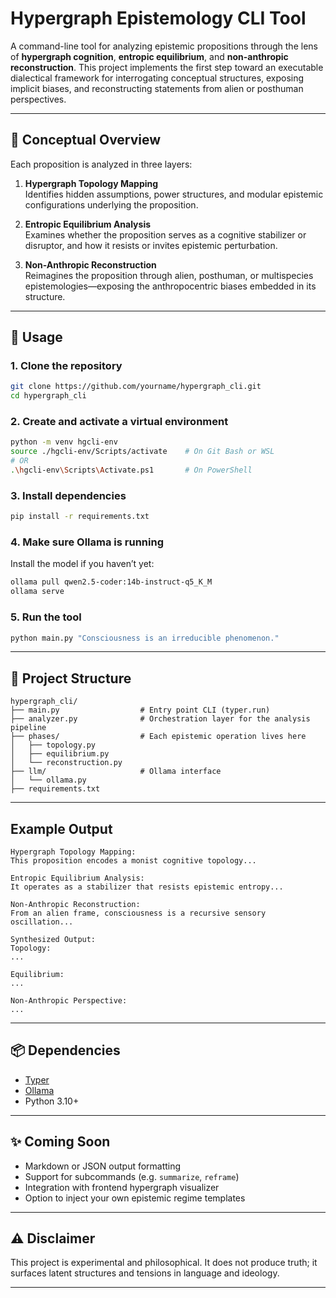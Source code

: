 # Hypergraph Epistemology CLI Tool

A command-line tool for analyzing epistemic propositions through the lens of **hypergraph cognition**, **entropic equilibrium**, and **non-anthropic reconstruction**. This project implements the first step toward an executable dialectical framework for interrogating conceptual structures, exposing implicit biases, and reconstructing statements from alien or posthuman perspectives.

---

## 📐 Conceptual Overview

Each proposition is analyzed in three layers:

1. **Hypergraph Topology Mapping**  
   Identifies hidden assumptions, power structures, and modular epistemic configurations underlying the proposition.

2. **Entropic Equilibrium Analysis**  
   Examines whether the proposition serves as a cognitive stabilizer or disruptor, and how it resists or invites epistemic perturbation.

3. **Non-Anthropic Reconstruction**  
   Reimagines the proposition through alien, posthuman, or multispecies epistemologies—exposing the anthropocentric biases embedded in its structure.

---

## 🚀 Usage

### 1. Clone the repository

```bash
git clone https://github.com/yourname/hypergraph_cli.git
cd hypergraph_cli
````

### 2. Create and activate a virtual environment

```bash
python -m venv hgcli-env
source ./hgcli-env/Scripts/activate    # On Git Bash or WSL
# OR
.\hgcli-env\Scripts\Activate.ps1       # On PowerShell
```

### 3. Install dependencies

```bash
pip install -r requirements.txt
```

### 4. Make sure Ollama is running

Install the model if you haven’t yet:

```bash
ollama pull qwen2.5-coder:14b-instruct-q5_K_M
ollama serve
```

### 5. Run the tool

```bash
python main.py "Consciousness is an irreducible phenomenon."
```

---

## 🔧 Project Structure

```
hypergraph_cli/
├── main.py                  # Entry point CLI (typer.run)
├── analyzer.py              # Orchestration layer for the analysis pipeline
├── phases/                  # Each epistemic operation lives here
│   ├── topology.py
│   ├── equilibrium.py
│   └── reconstruction.py
├── llm/                     # Ollama interface
│   └── ollama.py
├── requirements.txt
```

---

## Example Output

```text
Hypergraph Topology Mapping:
This proposition encodes a monist cognitive topology...

Entropic Equilibrium Analysis:
It operates as a stabilizer that resists epistemic entropy...

Non-Anthropic Reconstruction:
From an alien frame, consciousness is a recursive sensory oscillation...

Synthesized Output:
Topology:
...

Equilibrium:
...

Non-Anthropic Perspective:
...
```

---

## 📦 Dependencies

* [Typer](https://typer.tiangolo.com/)
* [Ollama](https://ollama.com/)
* Python 3.10+

---

## ✨ Coming Soon

* Markdown or JSON output formatting
* Support for subcommands (e.g. `summarize`, `reframe`)
* Integration with frontend hypergraph visualizer
* Option to inject your own epistemic regime templates

---

## ⚠️ Disclaimer

This project is experimental and philosophical. It does not produce truth; it surfaces latent structures and tensions in language and ideology.

---


